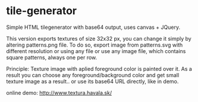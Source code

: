 # tile-generator
Simple HTML tilegenerator with base64 output, uses canvas + JQuery.

This version exports textures of size 32x32 px, you can change it simply by altering patterns.png file. To do so, export image from patterns.svg with different resolution or using any file or use any image file, which contains square patterns, always one per row.

Principle:
Texture image with aplied foreground color is painted over it. As a result you can choose any foreground/background color and get small texture image as a result.. or use its base64 URL directly, like in demo.


online demo: http://www.textura.havala.sk/
